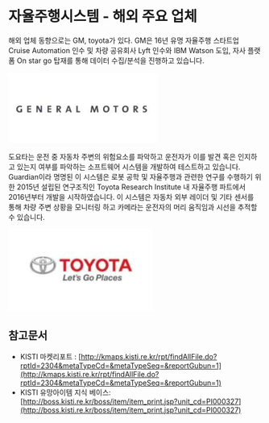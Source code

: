 # 자율주행시스템 - 해외 주요 업체

해외 업체 동향으로는 GM, toyota가 있다.
GM은 16년 유명 자율주행 스타트업 Cruise Automation 인수 및 차량 공유회사 Lyft 인수와 IBM Watson 도입, 자사 플랫폼 On star go 탑재를 통해 데이터 수집/분석을 진행하고 있습니다.


![ ](./images/자율주행시스템_Q13_1_3.PNG)


도요타는 운전 중 자동차 주변의 위험요소를 파악하고 운전자가 이를 발견 혹은 인지하고 있는지 여부를 파악하는 소프트웨어 시스템을 개발하여 테스트하고 있습니다.
Guardian이라 명명된 이 시스템은 로봇 공학 및 자율주행과 관련한 연구를 수행하기 위한 2015년 설립된 연구조직인 Toyota Research Institute 내 자율주행 파트에서 2016년부터 개발을 시작하였습니다.
이 시스템은 자동차 외부 레이더 및 기타 센서를 통해 차량 주변 상황을 모니터링 하고 카메라는 운전자의 머리 움직임과 시선을 추적할 수 있습니다.


![ ](./images/자율주행시스템_Q13_1_3_.PNG)


## 참고문서
- KISTI 마켓리포트 : [http://kmaps.kisti.re.kr/rpt/findAllFile.do?rptId=2304&metaTypeCd=&metaTypeSeq=&reportGubun=1](http://kmaps.kisti.re.kr/rpt/findAllFile.do?rptId=2304&metaTypeCd=&metaTypeSeq=&reportGubun=1)
- KISTI 유망아이템 지식 베이스: [http://boss.kisti.re.kr/boss/item/item_print.jsp?unit_cd=PI000327](http://boss.kisti.re.kr/boss/item/item_print.jsp?unit_cd=PI000327)

